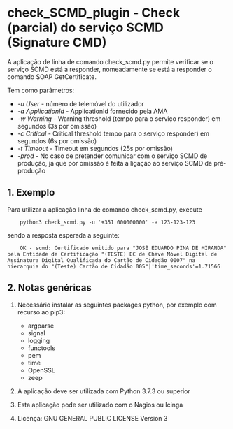# check_SCMD_plugin - Check (parcial) do serviço SCMD (Signature CMD)

A aplicação de linha de comando check_scmd.py permite verificar se o serviço SCMD está a responder, nomeadamente se está a responder o comando SOAP GetCertificate.

Tem como parâmetros:

+ _-u User_ - número de telemóvel do utilizador
+ _-a ApplicationId_ - ApplicationId fornecido pela AMA
+ _-w Warning_ - Warning threshold (tempo para o serviço responder) em segundos (3s por omissão)
+ _-c Critical_ - Critical threshold tempo para o serviço responder) em segundos (6s por omissão)
+ _-t Timeout_ - Timeout em segundos (25s por omissão)
+ _-prod_ - No caso de pretender comunicar com o serviço SCMD de produção, já que por omissão é feita a ligação ao serviço SCMD de pré-produção

## 1. Exemplo

Para utilizar a aplicação linha de comando check_scmd.py, execute

        python3 check_scmd.py -u '+351 000000000' -a 123-123-123

sendo a resposta esperada a seguinte:

        OK - scmd: Certificado emitido para "JOSÉ EDUARDO PINA DE MIRANDA" pela Entidade de Certificação "(TESTE) EC de Chave Móvel Digital de Assinatura Digital Qualificada do Cartão de Cidadão 0007" na hierarquia do "(Teste) Cartão de Cidadão 005"|'time_seconds'=1.71566

## 2. Notas genéricas

1. Necessário instalar as seguintes packages python, por exemplo com recurso ao
pip3:

    + argparse
    + signal
    + logging
    + functools
    + pem
    + time
    + OpenSSL
    + zeep

2. A aplicação deve ser utilizada com Python 3.7.3 ou superior

3. Esta aplicação pode ser utilizado com o Nagios ou Icinga

4. Licença: GNU GENERAL PUBLIC LICENSE Version 3
